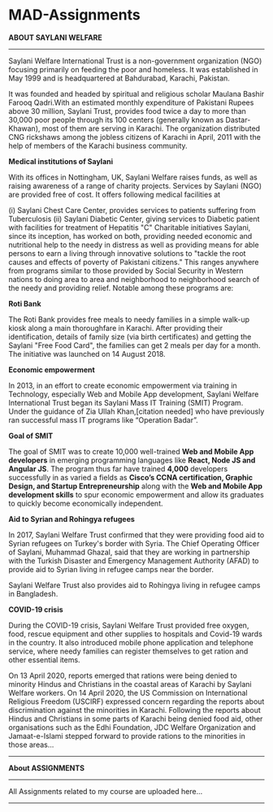 # MAD-Assignments




**ABOUT SAYLANI WELFARE**

____________________________________________________________________________________________________________________________________________________________________


Saylani Welfare International Trust is a non-government organization (NGO) focusing primarily on feeding the poor and homeless. It was established in May 1999 and is headquartered at Bahdurabad, Karachi, Pakistan.

It was founded and headed by spiritual and religious scholar Maulana Bashir Farooq Qadri.With an estimated monthly expenditure of Pakistani Rupees above 30 million, Saylani Trust, provides food twice a day to more than 30,000 poor people through its 100 centers (generally known as Dastar-Khawan), most of them are serving in Karachi. The organization distributed CNG rickshaws among the jobless citizens of Karachi in April, 2011 with the help of members of the Karachi business community.

**Medical institutions of Saylani**

With its offices in Nottingham, UK, Saylani Welfare raises funds, as well as raising awareness of a range of charity projects. Services by Saylani (NGO) are provided free of cost. It offers following medical facilities at

(i) Saylani Chest Care Center, provides services to patients suffering from Tuberculosis
(ii) Saylani Diabetic Center, giving services to Diabetic patient with facilities for treatment of Hepatitis "C"
Charitable initiatives
Saylani, since its inception, has worked on both, providing needed economic and nutritional help to the needy in distress as well as providing means for able persons to earn a living through innovative solutions to "tackle the root causes and effects of poverty of Pakistani citizens." This ranges anywhere from programs similar to those provided by Social Security in Western nations to doing area to area and neighborhood to neighborhood search of the needy and providing relief. 
Notable among these programs are:

**Roti Bank**

The Roti Bank provides free meals to needy families in a simple walk-up kiosk along a main thoroughfare in Karachi. After providing their identification, details of family size (via birth certificates) and getting the Saylani "Free Food Card", the families can get 2 meals per day for a month. The initiative was launched on 14 August 2018.

**Economic empowerment**

In 2013, in an effort to create economic empowerment via training in Technology, especially Web and Mobile App development, Saylani Welfare International Trust began its Saylani Mass IT Training (SMIT) Program.  Under the guidance of Zia Ullah Khan,[citation needed] who have previously ran successful mass IT programs like “Operation Badar”. 

**Goal of SMIT**

The goal of SMIT was to create 10,000 well-trained **Web and Mobile App developers** in emerging programming languages like **React, Node JS and Angular JS**. The program thus far have trained **4,000** developers successfully in as varied a fields as **Cisco’s CCNA certification, Graphic Design, and Startup Entrepreneurship** along with the **Web and Mobile App development skills** to spur economic empowerment and  allow its graduates to quickly become economically independent.

**Aid to Syrian and Rohingya refugees**


In 2017, Saylani Welfare Trust confirmed that they were providing food aid to Syrian refugees on Turkey's border with Syria. The Chief Operating Officer of Saylani, Muhammad Ghazal, said that they are working in partnership with the Turkish Disaster and Emergency Management Authority (AFAD) to provide aid to Syrian living in refugee camps near the border.

Saylani Welfare Trust also provides aid to Rohingya living in refugee camps in Bangladesh.

**COVID-19 crisis**

During the COVID-19 crisis, Saylani Welfare Trust provided free oxygen, food, rescue equipment and other supplies to hospitals and Covid-19 wards in the country. It also introduced mobile phone application and telephone service, where needy families can register themselves to get ration and other essential items.

On 13 April 2020, reports emerged that rations were being denied to minority Hindus and Christians in the coastal areas of Karachi by Saylani Welfare workers. On 14 April 2020, the US Commission on International Religious Freedom (USCIRF) expressed concern regarding the reports about discrimination against the minorities in Karachi. Following the reports about Hindus and Christians in some parts of Karachi being denied food aid, other organisations such as the Edhi Foundation, JDC Welfare Organization and Jamaat-e-Islami stepped forward to provide rations to the minorities in those areas...

____________________________________________________________________________________________________________________________________________________________________


**About ASSIGNMENTS**

____________________________________________________________________________________________________________________________________________________________________

All Assignments related to my course are uploaded here...

____________________________________________________________________________________________________________________________________________________________________




